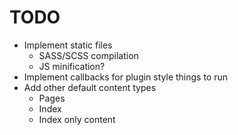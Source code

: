 # TODO

* Implement static files
    * SASS/SCSS compilation
    * JS minification?
* Implement callbacks for plugin style things to run
* Add other default content types
    * Pages
    * Index
    * Index only content
